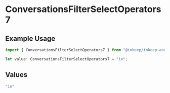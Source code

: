 # ConversationsFilterSelectOperators7

## Example Usage

```typescript
import { ConversationsFilterSelectOperators7 } from "@inkeep/inkeep-analytics/models/components";

let value: ConversationsFilterSelectOperators7 = "in";
```

## Values

```typescript
"in"
```